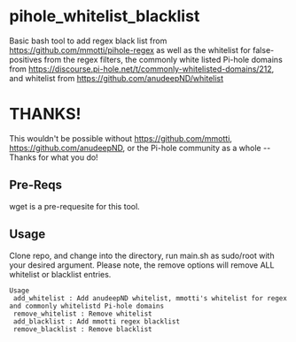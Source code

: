 # pihole_whitelist_blacklist

Basic bash tool to add regex black list from https://github.com/mmotti/pihole-regex as well as the whitelist for false-positives from the regex filters, the commonly white listed Pi-hole domains from https://discourse.pi-hole.net/t/commonly-whitelisted-domains/212, and whitelist from https://github.com/anudeepND/whitelist

# THANKS!
This wouldn't be possible without https://github.com/mmotti, https://github.com/anudeepND, or the Pi-hole community as a whole -- Thanks for what you do!

## Pre-Reqs

wget is a pre-requesite for this tool.

## Usage

Clone repo, and change into the directory, run main.sh as sudo/root with your desired argument. Please note, the remove options will remove
ALL whitelist or blacklist entries.

```
Usage
 add_whitelist : Add anudeepND whitelist, mmotti's whitelist for regex and commonly whitelistd Pi-hole domains
 remove_whitelist : Remove whitelist
 add_blacklist : Add mmotti regex blacklist
 remove_blacklist : Remove blacklist
 ```
